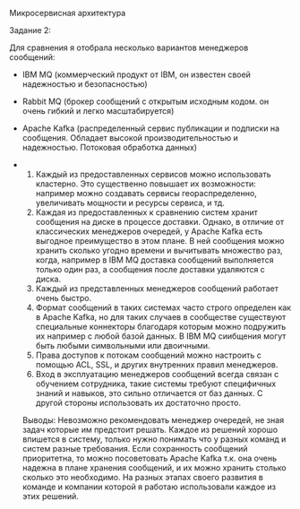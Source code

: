 Микросервисная архитектура


Задание 2:

Для сравнения я отобрала несколько вариантов менеджеров сообщений:
- IBM MQ (коммерческий продукт от IBM, он известен своей надежностью и безопасностью)
- Rabbit MQ (брокер сообщений с открытым исходным кодом. он очень гибкий и легко масштабируется)
- Apache Kafka (распределенный сервис публикации и подписки на сообщения. Обладает высокой производительностью и надежностью. Потоковая обработка данных)

- 1. Каждый из предоставленных сервисов можно использовать кластерно. Это существенно повышает их возможности: например можно создавать сервисы геораспределенно, увеличивать мощности и ресурсы сервиса, и тд.
  2. Каждая из предоставленных к сравнению систем хранит сообщения на диске в процессе доставки. Однако, в отличие от классических менеджеров очередей, у Apache Kafka есть выгодное преимущество в этом плане. В ней сообщения можно хранить сколько угодно времени и вычитывать множество раз, когда, например в IBM MQ доставка сообщений выполняется только один раз, а сообщения после доставки удаляются с диска.
  3. Каждый из представленных менеджеров сообщений работает очень быстро.
  4. Формат сообщений в таких системах часто строго определен как в Apache Kafka, но для таких случаев в сообществе существуют специальные коннекторы благодаря которым можно подружить их например с любой базой данных. В IBM MQ сиибщения могут быть любыми символьными или двоичными.
  5. Права доступов к потокам сообщений можно настроить с помощью ACL, SSL, и других внутренних правил менеджеров.
  6. Вход в эксплуатацию менеджеров сообщений всегда связан с обучением сотрудника, такие системы требуют специфичных знаний и навыков, это сильно отличается от баз данных. С другой стороны использовать их достаточно просто.

  Выводы:
  Невозможно рекомендовать менеджер очередей, не зная задач которые им предстоит решать.
  Каждое из решений хорошо впишется в систему, только нужно понимать что у разных команд и систем разные требования.
 Если сохранность сообщений приоритетна, то можно посоветовать Apache Kafka т.к. она очень надежна в плане хранения сообщений, и их можно хранить столько сколько это необходимо.
 На разных этапах своего развития в команде и компании которой я работаю использовали каждое из этих решений.
